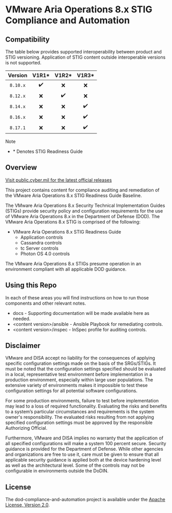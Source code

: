 # VMware Aria Operations 8.x STIG Compliance and Automation

## Compatibility
The table below provides supported interoperability between product and STIG versioning. Application of STIG content outside interoperable versions is not supported.

|       Version       |        V1R1*       |        V1R2*       |        V1R3*       |
|:-------------------:|:------------------:|:------------------:|:------------------:|
|      `8.10.x`       | :heavy_check_mark: |         :x:        |         :x:        |
|      `8.12.x`       |         :x:        | :heavy_check_mark: |         :x:        |
|      `8.14.x`       |         :x:        |         :x:        | :heavy_check_mark: |
|      `8.16.x`       |         :x:        |         :x:        | :heavy_check_mark: |
|      `8.17.1`       |         :x:        |         :x:        | :heavy_check_mark: |

> [!NOTE]
> - \* Denotes STIG Readiness Guide   

## Overview
[Visit public.cyber.mil for the latest official releases](https://public.cyber.mil/stigs/)

This project contains content for compliance auditing and remediation of the VMware Aria Operations 8.x STIG Readiness Guide Baseline.

The VMware Aria Operations 8.x Security Technical Implementation Guides (STIGs) provide security policy and configuration requirements for the use of VMware Aria Operations 8.x in the Department of Defense (DOD). The VMware Aria Operations 8.x STIG is comprised of the following:

- VMware Aria Operations 8.x STIG Readiness Guide
  - Application controls
  - Cassandra controls
  - tc Server controls
  - Photon OS 4.0 controls

The VMware Aria Operations 8.x STIGs presume operation in an environment compliant with all applicable DOD guidance.

## Using this Repo
In each of these areas you will find instructions on how to run those components and other relevant notes. 

- docs - Supporting documentation will be made available here as needed.
- \<content version\>/ansible - Ansible Playbook for remediating controls.
- \<content version\>/inspec - InSpec profile for auditing controls.

## Disclaimer
VMware and DISA accept no liability for the consequences of applying specific configuration settings made on the basis of the SRGs/STIGs. It must be noted that the configuration settings specified should be evaluated in a local, representative test environment before implementation in a production environment, especially within large user populations. The extensive variety of environments makes it impossible to test these configuration settings for all potential software configurations.

For some production environments, failure to test before implementation may lead to a loss of required functionality. Evaluating the risks and benefits to a system’s particular circumstances and requirements is the system owner's responsibility. The evaluated risks resulting from not applying specified configuration settings must be approved by the responsible Authorizing Official.

Furthermore, VMware and DISA implies no warranty that the application of all specified configurations will make a system 100 percent secure. Security guidance is provided for the Department of Defense. While other agencies and organizations are free to use it, care must be given to ensure that all applicable security guidance is applied both at the device hardening level as well as the architectural level. Some of the controls may not be configurable in environments outside the DoDIN.

## License
The dod-compliance-and-automation project is available under the [Apache License, Version 2.0](LICENSE).
